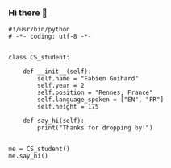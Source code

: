 ### Hi there 👋

``` 
#!/usr/bin/python
# -*- coding: utf-8 -*-


class CS_student:

    def __init__(self):
        self.name = "Fabien Guihard"
        self.year = 2
        self.position = "Rennes, France"
        self.language_spoken = ["EN", "FR"]
        self.height = 175 

    def say_hi(self):
        print("Thanks for dropping by!")


me = CS_student()
me.say_hi()
``` 
<!--
**FabienGhd/FabienGhd** is a ✨ _special_ ✨ repository because its `README.md` (this file) appears on your GitHub profile.

Here are some ideas to get you started:

- 🔭 I’m currently working on ...
- 🌱 I’m currently learning ...
- 👯 I’m looking to collaborate on ...
- 🤔 I’m looking for help with ...
- 💬 Ask me about ...
- 📫 How to reach me: ...
- 😄 Pronouns: ...
- ⚡ Fun fact: ...
-->
